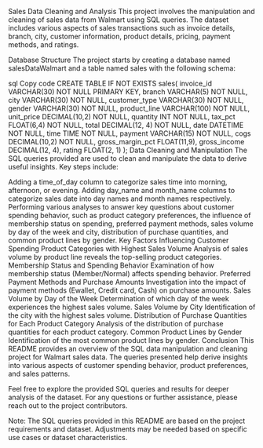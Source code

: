 Sales Data Cleaning and Analysis
This project involves the manipulation and cleaning of sales data from Walmart using SQL queries. The dataset includes various aspects of sales transactions such as invoice details, branch, city, customer information, product details, pricing, payment methods, and ratings.

Database Structure
The project starts by creating a database named salesDataWalmart and a table named sales with the following schema:

sql
Copy code
CREATE TABLE IF NOT EXISTS sales(
    invoice_id VARCHAR(30) NOT NULL PRIMARY KEY,
    branch VARCHAR(5) NOT NULL,
    city VARCHAR(30) NOT NULL,
    customer_type VARCHAR(30) NOT NULL,
    gender VARCHAR(30) NOT NULL,
    product_line VARCHAR(100) NOT NULL,
    unit_price DECIMAL(10,2) NOT NULL,
    quantity INT NOT NULL,
    tax_pct FLOAT(6,4) NOT NULL,
    total DECIMAL(12, 4) NOT NULL,
    date DATETIME NOT NULL,
    time TIME NOT NULL,
    payment VARCHAR(15) NOT NULL,
    cogs DECIMAL(10,2) NOT NULL,
    gross_margin_pct FLOAT(11,9),
    gross_income DECIMAL(12, 4),
    rating FLOAT(2, 1)
);
Data Cleaning and Manipulation
The SQL queries provided are used to clean and manipulate the data to derive useful insights. Key steps include:

Adding a time_of_day column to categorize sales time into morning, afternoon, or evening.
Adding day_name and month_name columns to categorize sales date into day names and month names respectively.
Performing various analyses to answer key questions about customer spending behavior, such as product category preferences, the influence of membership status on spending, preferred payment methods, sales volume by day of the week and city, distribution of purchase quantities, and common product lines by gender.
Key Factors Influencing Customer Spending
Product Categories with Highest Sales Volume
Analysis of sales volume by product line reveals the top-selling product categories.
Membership Status and Spending Behavior
Examination of how membership status (Member/Normal) affects spending behavior.
Preferred Payment Methods and Purchase Amounts
Investigation into the impact of payment methods (Ewallet, Credit card, Cash) on purchase amounts.
Sales Volume by Day of the Week
Determination of which day of the week experiences the highest sales volume.
Sales Volume by City
Identification of the city with the highest sales volume.
Distribution of Purchase Quantities for Each Product Category
Analysis of the distribution of purchase quantities for each product category.
Common Product Lines by Gender
Identification of the most common product lines by gender.
Conclusion
This README provides an overview of the SQL data manipulation and cleaning project for Walmart sales data. The queries presented help derive insights into various aspects of customer spending behavior, product preferences, and sales patterns.

Feel free to explore the provided SQL queries and results for deeper analysis of the dataset. For any questions or further assistance, please reach out to the project contributors.

Note: The SQL queries provided in this README are based on the project requirements and dataset. Adjustments may be needed based on specific use cases or dataset characteristics.
